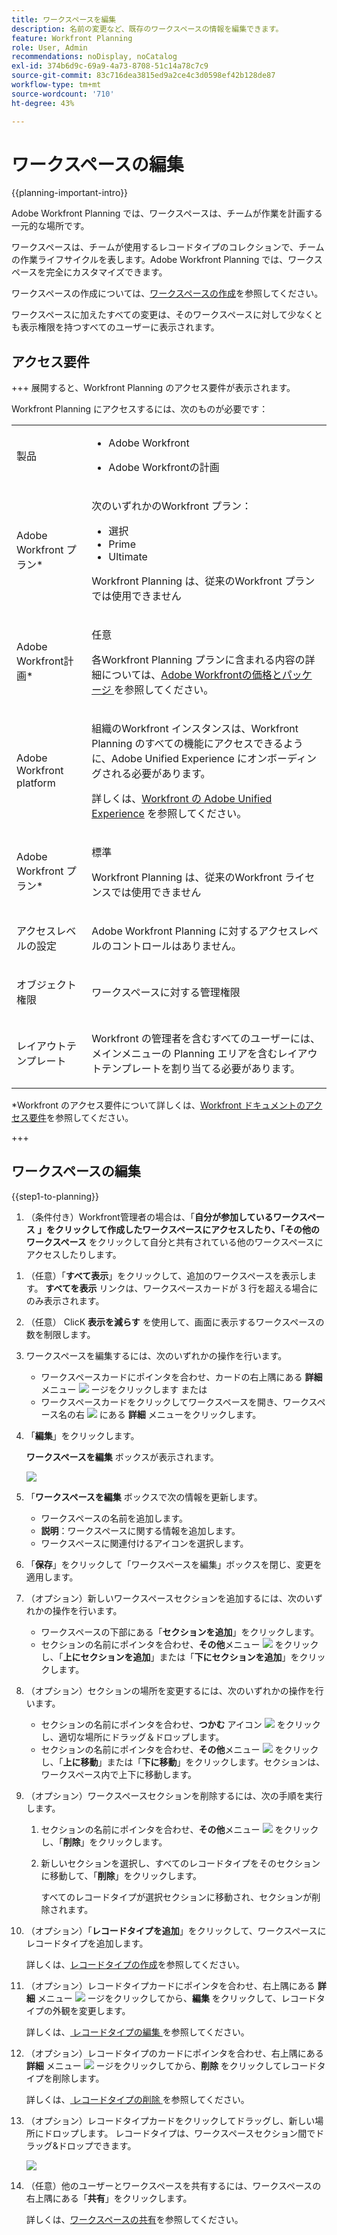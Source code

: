 ```yaml
---
title: ワークスペースを編集
description: 名前の変更など、既存のワークスペースの情報を編集できます。
feature: Workfront Planning
role: User, Admin
recommendations: noDisplay, noCatalog
exl-id: 374b6d9c-69a9-4a73-8708-51c14a78c7c9
source-git-commit: 83c716dea3815ed9a2ce4c3d0598ef42b128de87
workflow-type: tm+mt
source-wordcount: '710'
ht-degree: 43%

---
```



# ワークスペースの編集

{{planning-important-intro}}

Adobe Workfront Planning では、ワークスペースは、チームが作業を計画する一元的な場所です。

ワークスペースは、チームが使用するレコードタイプのコレクションで、チームの作業ライフサイクルを表します。Adobe Workfront Planning では、ワークスペースを完全にカスタマイズできます。

ワークスペースの作成については、[ワークスペースの作成](/help/quicksilver/planning/architecture/create-workspaces.md)を参照してください。

ワークスペースに加えたすべての変更は、そのワークスペースに対して少なくとも表示権限を持つすべてのユーザーに表示されます。

## アクセス要件

+++ 展開すると、Workfront Planning のアクセス要件が表示されます。

Workfront Planning にアクセスするには、次のものが必要です：

<table style="table-layout:auto"> 
<col> 
</col> 
<col> 
</col> 
<tbody> 
    <tr> 
<tr> 
<td> 
   <p> 製品</p> </td> 
   <td> 
   <ul><li><p> Adobe Workfront</p></li> 
   <li><p> Adobe Workfrontの計画<p></li></ul></td> 
  </tr>   
<tr> 
   <td role="rowheader"><p>Adobe Workfront プラン*</p></td> 
   <td> 
<p>次のいずれかのWorkfront プラン：</p> 
<ul><li>選択</li> 
<li>Prime</li> 
<li>Ultimate</li></ul> 
<p>Workfront Planning は、従来のWorkfront プランでは使用できません</p> 
   </td> 
<tr> 
   <td role="rowheader"><p>Adobe Workfront計画*</p></td> 
   <td> 
<p>任意 </p> 
<p>各Workfront Planning プランに含まれる内容の詳細については、<a href="https://business.adobe.com/products/workfront/pricing.html">Adobe Workfrontの価格とパッケージ </a> を参照してください。 </p> 
   </td> 
 <tr> 
   <td role="rowheader"><p>Adobe Workfront platform</p></td> 
   <td> 
<p>組織のWorkfront インスタンスは、Workfront Planning のすべての機能にアクセスできるように、Adobe Unified Experience にオンボーディングされる必要があります。</p> 
<p>詳しくは、<a href="/help/quicksilver/workfront-basics/navigate-workfront/workfront-navigation/adobe-unified-experience.md">Workfront の Adobe Unified Experience</a> を参照してください。 </p> 
   </td> 
   </tr> 
  </tr> 
  <tr> 
   <td role="rowheader"><p>Adobe Workfront プラン*</p></td> 
   <td><p> 標準</p>
   <p>Workfront Planning は、従来のWorkfront ライセンスでは使用できません</p> 
  </td> 
  </tr> 
  <tr> 
   <td role="rowheader"><p>アクセスレベルの設定</p></td> 
   <td> <p>Adobe Workfront Planning に対するアクセスレベルのコントロールはありません。</p>   
</td> 
  </tr> 
<tr> 
   <td role="rowheader"><p>オブジェクト権限</p></td> 
   <td>  <p>ワークスペースに対する管理権限 </p>   </td> 
  </tr> 
<tr> 
   <td role="rowheader"><p>レイアウトテンプレート</p></td> 
   <td> <p>Workfront の管理者を含むすべてのユーザーには、メインメニューの Planning エリアを含むレイアウトテンプレートを割り当てる必要があります。 </p> </td> 
  </tr> 
</tbody> 
</table>

*Workfront のアクセス要件について詳しくは、[Workfront ドキュメントのアクセス要件](/help/quicksilver/administration-and-setup/add-users/access-levels-and-object-permissions/access-level-requirements-in-documentation.md)を参照してください。

+++

<!--OLD

<table style="table-layout:auto">
 <col>
 </col>
 <col>
 </col>
 <tbody>
    <tr>
<tr>
<td>
   <p> Product</p> </td>
   <td>
   <p> Adobe Workfront</p> </td>
  </tr>  
 <td role="rowheader"><p>Adobe Workfront agreement</p></td>
   <td>
<p>Your organization must be enrolled in the early access stage for Workfront Planning </p>
   </td>
  </tr>
  <tr>
   <td role="rowheader"><p>Adobe Workfront plan</p></td>
   <td>
<p>Any</p>
   </td>
  </tr>
  <tr>
   <td role="rowheader"><p>Adobe Workfront license*</p></td>
   <td>
   <p>New: Standard</p>
   <p>Current: Plan</p> 
  </td>
  </tr>
  
  <tr>
   <td role="rowheader"><p>Access level configuration</p></td>
   <td> <p>There are no access level controls for Workfront Planning</p>
</td>
  </tr>

<tr>
   <td role="rowheader"><p>Permissions</p></td>
   <td> <p>Manage permissions to the workspace </p>  
</td>
  </tr>

<tr>
   <td role="rowheader"><p>Layout template</p></td>
   <td> <p>You must add the Planning area to your layout template. For information, see <a href="/help/quicksilver/planning/access/access-overview.md">Access overview</a>. </p>  
</td>
  </tr>

 </tbody>
</table>

For more information about access requirements, see [Access requirements in Workfront documentation](/help/quicksilver/administration-and-setup/add-users/access-levels-and-object-permissions/access-level-requirements-in-documentation.md). 

-->

## ワークスペースの編集

{{step1-to-planning}}

1. （条件付き）Workfront管理者の場合は、「**自分が参加しているワークスペース** **」をクリックして作成したワークスペースにアクセスしたり、「その他のワークスペース** をクリックして自分と共有されている他のワークスペースにアクセスしたりします。

<!--***********Replace the steps from the next below till the "Update the following information in the Edit workspace box:" (but keep this last step)*******-->

1. （任意）「**すべて表示**」をクリックして、追加のワークスペースを表示します。 **すべてを表示** リンクは、ワークスペースカードが 3 行を超える場合にのみ表示されます。
1. （任意） ClicK **表示を減らす** を使用して、画面に表示するワークスペースの数を制限します。
1. ワークスペースを編集するには、次のいずれかの操作を行います。

   * ワークスペースカードにポインタを合わせ、カードの右上隅にある **詳細** メニュー ![](assets/more-menu.png) ージをクリックします
または
   * ワークスペースカードをクリックしてワークスペースを開き、ワークスペース名の右 ![](assets/more-menu.png) にある **詳細** メニューをクリックします。
1. 「**編集**」をクリックします。

   **ワークスペースを編集** ボックスが表示されます。

   ![](assets/edit-workspace-box.png)

1. 「**ワークスペースを編集** ボックスで次の情報を更新します。

   * ワークスペースの名前を追加します。<!--did they add a label for this field?-->
   * **説明**：ワークスペースに関する情報を追加します。
   * ワークスペースに関連付けるアイコンを選択します。

1. 「**保存**」をクリックして「ワークスペースを編集」ボックスを閉じ、変更を適用します。

1. （オプション）新しいワークスペースセクションを追加するには、次のいずれかの操作を行います。

   * ワークスペースの下部にある「**セクションを追加**」をクリックします。
   * セクションの名前にポインタを合わせ、**その他**&#x200B;メニュー ![](assets/more-menu.png) をクリックし、「**上にセクションを追加**」または「**下にセクションを追加**」をクリックします。

1. （オプション）セクションの場所を変更するには、次のいずれかの操作を行います。

   * セクションの名前にポインタを合わせ、**つかむ** アイコン ![](assets/grab-icon.png) をクリックし、適切な場所にドラッグ＆ドロップします。
   * セクションの名前にポインタを合わせ、**その他**&#x200B;メニュー ![](assets/more-menu.png) をクリックし、「**上に移動**」または「**下に移動**」をクリックします。セクションは、ワークスペース内で上下に移動します。

1. （オプション）ワークスペースセクションを削除するには、次の手順を実行します。

   1. セクションの名前にポインタを合わせ、**その他**&#x200B;メニュー ![](assets/more-menu.png) をクリックし、「**削除**」をクリックします。<!--add screen shot when UI is final?-->
   1. 新しいセクションを選択し、すべてのレコードタイプをそのセクションに移動して、「**削除**」をクリックします。<!--check the button name; logged a bug to change it to "Delete" from "Delete section".-->

      すべてのレコードタイプが選択セクションに移動され、セクションが削除されます。

1. （オプション）「**レコードタイプを追加**」をクリックして、ワークスペースにレコードタイプを追加します。

   詳しくは、[レコードタイプの作成](/help/quicksilver/planning/architecture/create-record-types.md)を参照してください。

1. （オプション）レコードタイプカードにポインタを合わせ、右上隅にある **詳細** メニュー ![](assets/more-menu.png) ージをクリックしてから、**編集** をクリックして、レコードタイプの外観を変更します。

   詳しくは、[ レコードタイプの編集 ](/help/quicksilver/planning/architecture/edit-record-types.md) を参照してください。

1. （オプション）レコードタイプのカードにポインタを合わせ、右上隅にある **詳細** メニュー ![](assets/more-menu.png) ージをクリックしてから、**削除** をクリックしてレコードタイプを削除します。

   詳しくは、[ レコードタイプの削除 ](/help/quicksilver/planning/architecture/delete-record-types.md) を参照してください。

1. （オプション）レコードタイプカードをクリックしてドラッグし、新しい場所にドロップします。 レコードタイプは、ワークスペースセクション間でドラッグ&amp;ドロップできます。

   ![](assets/drag-and-drop-record-types-in-a-workspace.png)

1. （任意）他のユーザーとワークスペースを共有するには、ワークスペースの右上隅にある「**共有**」をクリックします。

   詳しくは、[ワークスペースの共有](/help/quicksilver/planning/access/share-workspaces.md)を参照してください。
